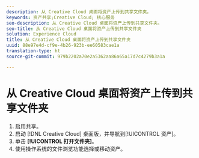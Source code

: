 ```yaml
---
description: 从 Creative Cloud 桌面将资产上传到共享文件夹。
keywords: 资产共享;Creative Cloud; 核心服务
seo-description: 从 Creative Cloud 桌面将资产上传到共享文件夹。
seo-title: 从 Creative Cloud 桌面将资产上传到共享文件夹
solution: Experience Cloud
title: 从 Creative Cloud 桌面将资产上传到共享文件夹
uuid: 88e97e4d-cf9e-4b26-923b-ee60583cae1a
translation-type: ht
source-git-commit: 979b2202a70e2a5362aa86a65a17d7c4279b3a1a

---
```



# 从 Creative Cloud 桌面将资产上传到共享文件夹

1. 启用共享。
1. 启动 [!DNL Creative Cloud] 桌面版，并导航到[!UICONTROL 资产]。
1. 单击 **[!UICONTROL 打开文件夹]**。
1. 使用操作系统的文件浏览功能选择或移动资产。
